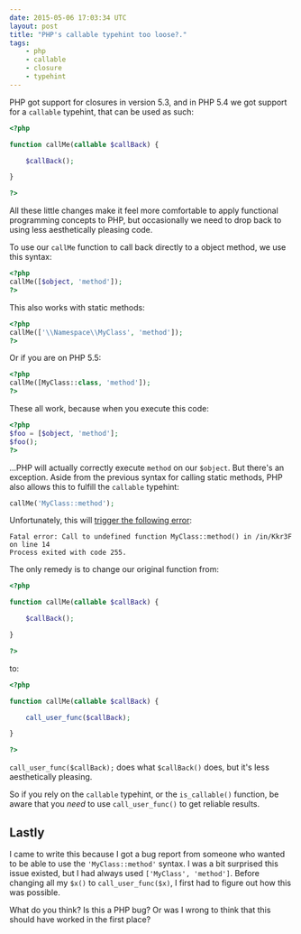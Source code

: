 ```yaml
---
date: 2015-05-06 17:03:34 UTC
layout: post
title: "PHP's callable typehint too loose?."
tags:
    - php
    - callable
    - closure
    - typehint
---
```


PHP got support for closures in version 5.3, and in PHP 5.4 we got support for
a `callable` typehint, that can be used as such:

```php
<?php

function callMe(callable $callBack) {

    $callBack();

}

?>
```

All these little changes make it feel more comfortable to apply functional
programming concepts to PHP, but occasionally we need to drop back to using
less aesthetically pleasing code.

To use our `callMe` function to call back directly to a object method, we
use this syntax:

```php
<?php
callMe([$object, 'method']);
?>
```

This also works with static methods:

```php
<?php
callMe(['\\Namespace\\MyClass', 'method']);
?>
```

Or if you are on PHP 5.5:

```php
<?php
callMe([MyClass::class, 'method']);
?>
```

These all work, because when you execute this code:

```php
<?php
$foo = [$object, 'method'];
$foo();
?>
```

...PHP will actually correctly execute `method` on our `$object`. But there's an
exception. Aside from the previous syntax for calling static methods, PHP also
allows this to fulfill the `callable` typehint:

```php
callMe('MyClass::method');
```

Unfortunately, this will [trigger the following error][1]:

```
Fatal error: Call to undefined function MyClass::method() in /in/Kkr3F on line 14
Process exited with code 255.
```

The only remedy is to change our original function from:

```php
<?php

function callMe(callable $callBack) {

    $callBack();

}

?>
```

to:


```php
<?php

function callMe(callable $callBack) {

    call_user_func($callBack);

}

?>
```

`call_user_func($callBack);` does what `$callBack()` does, but it's less
aesthetically pleasing.

So if you rely on the `callable` typehint, or the `is_callable()` function, be
aware that you _need_ to use `call_user_func()` to get reliable results.

Lastly
------

I came to write this because I got a bug report from someone who wanted to be
able to use the `'MyClass::method'` syntax. I was a bit surprised this issue 
existed, but I had always used `['MyClass', 'method']`. Before changing all my
`$x()` to `call_user_func($x)`, I first had to figure out how this was
possible.

What do you think? Is this a PHP bug? Or was I wrong to think that this should
have worked in the first place?

[1]: http://3v4l.org/Kkr3F
